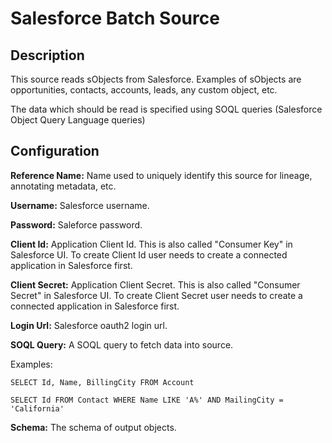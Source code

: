# Salesforce Batch Source


Description
-----------
This source reads sObjects from Salesforce.
Examples of sObjects are opportunities, contacts, accounts, leads, any custom object, etc.

The data which should be read is specified using SOQL queries (Salesforce Object Query Language queries)

Configuration
-------------

**Reference Name:** Name used to uniquely identify this source for lineage, annotating metadata, etc.

**Username:** Salesforce username.

**Password:** Saleforce password.

**Client Id:** Application Client Id. This is also called "Consumer Key" in Salesforce UI.
To create Client Id user needs to create a connected application in Salesforce first.

**Client Secret:** Application Client Secret. This is also called "Consumer Secret" in Salesforce UI.
To create Client Secret user needs to create a connected application in Salesforce first.

**Login Url:** Salesforce oauth2 login url.

**SOQL Query:** A SOQL query to fetch data into source.

Examples:

``SELECT Id, Name, BillingCity FROM Account``

``SELECT Id FROM Contact WHERE Name LIKE 'A%' AND MailingCity = 'California'``

**Schema:** The schema of output objects.
